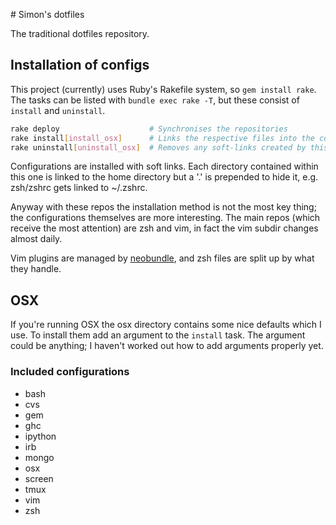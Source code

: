 # Simon's dotfiles

The traditional dotfiles repository.

## Installation of configs

This project (currently) uses Ruby's Rakefile system, so `gem install rake`. The tasks can be listed with `bundle exec rake -T`, but these consist of `install` and `uninstall`.

``` sh
rake deploy                    # Synchronises the repositories
rake install[install_osx]      # Links the respective files into the correct places
rake uninstall[uninstall_osx]  # Removes any soft-links created by this script
```

Configurations are installed with soft links. Each directory contained within this one is linked to the home directory but a '.' is prepended to hide it, e.g. zsh/zshrc gets linked to ~/.zshrc.

Anyway with these repos the installation method is not the most key thing; the configurations themselves are more interesting. The main repos (which receive the most attention) are zsh and vim, in fact the vim subdir changes almost daily.

Vim plugins are managed by [neobundle](http://github.com/shuogo/neobundle.vim), and zsh files are split up by what they handle.

## OSX

If you're running OSX the osx directory contains some nice defaults which I use. To install them add an argument to the `install` task. The argument could be anything; I haven't worked out how to add arguments properly yet.

### Included configurations

* bash
* cvs
* gem
* ghc
* ipython
* irb
* mongo
* osx
* screen
* tmux
* vim
* zsh
